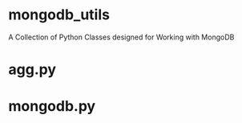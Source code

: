 # mongodb_utils

A Collection of Python Classes designed for Working with MongoDB

# agg.py

# mongodb.py


